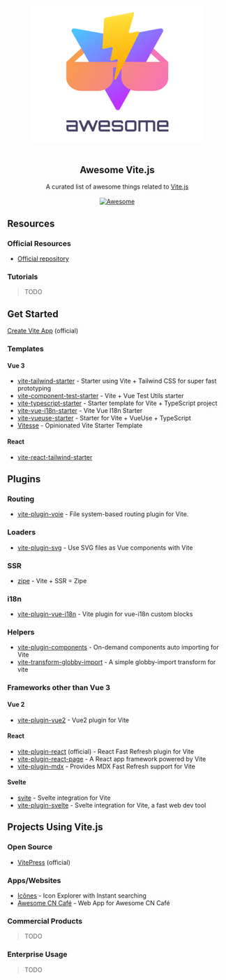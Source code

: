 <!--lint disable awesome-list-item awesome-heading awesome-git-repo-age awesome-github awesome-toc-->

<p align="center">
  <br>
  <img width="400" src="./assets/logo.svg" alt="logo of awesome-vite repository">
  <br>
  <br>
</p>

<h2 align='center'>Awesome Vite.js</h2>

<p align='center'>
A curated list of awesome things related to <a href='https://github.com/vitejs/vite'>Vite.js</a>
<br><br>

<a href='https://github.com/sindresorhus/awesome'>
<img src='https://cdn.rawgit.com/sindresorhus/awesome/d7305f38d29fed78fa85652e3a63e154dd8e8829/media/badge.svg' alt='Awesome'>
</a>
</p>

## Resources

### Official Resources

- [Official repository](https://github.com/vitejs/vite)

### Tutorials

> TODO

## Get Started

[Create Vite App](https://github.com/vitejs/create-vite-app) (official)

### Templates

#### Vue 3

- [vite-tailwind-starter](https://github.com/posva/vite-tailwind-starter) - Starter using Vite + Tailwind CSS for super fast prototyping
- [vite-component-test-starter](https://github.com/JessicaSachs/vite-component-test-starter) - Vite + Vue Test Utils starter
- [vite-typescript-starter](https://github.com/ktsn/vite-typescript-starter) - Starter template for Vite + TypeScript project
- [vite-vue-i18n-starter](https://github.com/intlify/vite-vue-i18n-starter) - Vite Vue I18n Starter
- [vite-vueuse-starter](https://github.com/antfu/vite-vueuse-starter) - Starter for Vite + VueUse + TypeScript
- [Vitesse](https://github.com/antfu/vitesse) - Opinionated Vite Starter Template

#### React

- [vite-react-tailwind-starter](https://github.com/sorxrob/vite-react-tailwind-starter)

## Plugins

### Routing

- [vite-plugin-voie](https://github.com/vamplate/vite-plugin-voie) - File system-based routing plugin for Vite.

### Loaders

- [vite-plugin-svg](https://github.com/visualfanatic/vite-plugin-svg) - Use SVG files as Vue components with Vite

### SSR

- [zipe](https://github.com/pikax/zipe) - Vite + SSR = Zipe

### i18n

- [vite-plugin-vue-i18n](https://github.com/intlify/vite-plugin-vue-i18n) - Vite plugin for vue-i18n custom blocks

### Helpers

- [vite-plugin-components](https://github.com/antfu/vite-plugin-components) - On-demand components auto importing for Vite
- [vite-transform-globby-import](https://github.com/luxueyan/vite-transform-globby-import) - A simple globby-import transform for vite

### Frameworks other than Vue 3

#### Vue 2

- [vite-plugin-vue2](https://github.com/underfin/vite-plugin-vue2) - Vue2 plugin for Vite

#### React

- [vite-plugin-react](https://github.com/vitejs/vite-plugin-react) (official) - React Fast Refresh plugin for Vite
- [vite-plugin-react-page](https://github.com/vitejs/vite-plugin-react-pages) - A React app framework powered by Vite
- [vite-plugin-mdx](https://github.com/vitejs/vite-plugin-react-pages/tree/master/packages/vite-plugin-mdx) - Provides MDX Fast Refresh support for Vite

#### Svelte

- [svite](https://github.com/dominikg/svite) - Svelte integration for Vite
- [vite-plugin-svelte](https://github.com/intrnl/vite-plugin-svelte) - Svelte integration for Vite, a fast web dev tool

## Projects Using Vite.js

### Open Source

- [VitePress](https://github.com/vuejs/vitepress) (official)

### Apps/Websites

- [Icônes](https://github.com/antfu/icones) - Icon Explorer with Instant searching
- [Awesome CN Café](https://github.com/antfu/awesome-cn-cafe-web) - Web App for Awesome CN Café

### Commercial Products

> TODO

### Enterprise Usage

> TODO
